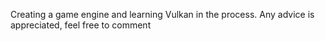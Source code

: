 Creating a game engine and learning Vulkan in the process.
Any advice is appreciated, feel free to comment
